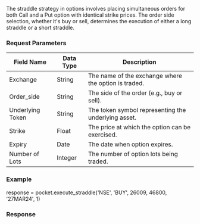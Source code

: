 The straddle strategy in options involves placing simultaneous orders for both Call and a Put option with identical strike prices. The order side selection, whether it's buy or sell, determines the execution of either a long straddle or a short straddle.


### Request Parameters
| Field Name        | Data Type | Description                                            |
|-------------------|-----------|--------------------------------------------------------|
| Exchange          | String    | The name of the exchange where the option is traded.   |
| Order_side        | String    | The side of the order (e.g., buy or sell).             |
| Underlying Token  | String    | The token symbol representing the underlying asset.    |
| Strike            | Float     | The price at which the option can be exercised.        |
| Expiry            | Date      | The date when option expires.             |
| Number of Lots    | Integer   | The number of option lots being traded.      |


### Example

response = pocket.execute_straddle('NSE', 'BUY', 26009, 46800, '27MAR24', 1)
 
### Response

